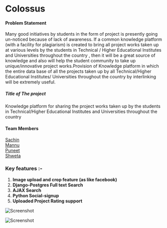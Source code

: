 # Colossus  
#### Problem Statement 
Many good initiatives by students in the form of project is presently going   un-noticed because of lack of awareness. If a common knowledge platform (with a facility for plagiarism) is created to bring all project works taken up at various levels by the students in Technical  / Higher Educational Institutes and Universities throughout the country , then it will be a great source of knowledge and also will help the student community to take up unique/innovative project works.Provision of Knowledge platform in which the entire data base of all the projects taken up by all Technical/Higher Educational Institutes/ Universities throughout the country by interlinking will be extremely useful.

##### Title of The project
Knowledge platform for sharing the project works taken up by the students in Technical/Higher Educational Institutes and Universities throughout the country

#### Team Members
[Sachin](http://github.com/suresach)  
[Mannu](http://github.com/theparadoxer02)    
[Puneet](http://github.com/puneetkakkar)    
[Shweta](http://github.com/cosmologist10)           

### Key features :- 

1. **Image upload and crop feature (as like facebook)**
2. **Django-Postgres Full text Search**
3. **AJAX Search**
4. **Python Social-signup**
5. **Uploaded Project Rating support** 

![Screenshot](docs/Technical-stack.jpg)    

![Screenshot](docs/Use-case.jpg)
